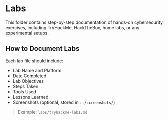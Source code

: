 # Labs

This folder contains step-by-step documentation of hands-on cybersecurity exercises, including TryHackMe, HackTheBox, home labs, or any experimental setups.

## How to Document Labs
Each lab file should include:
- Lab Name and Platform
- Date Completed
- Lab Objectives
- Steps Taken
- Tools Used
- Lessons Learned
- Screenshots (optional, stored in `../screenshots/`)

> Example: `labs/tryhackme-lab1.md`
